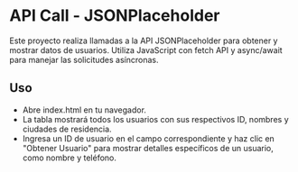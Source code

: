 # API Call - JSONPlaceholder

Este proyecto realiza llamadas a la API JSONPlaceholder para obtener y mostrar datos de usuarios. Utiliza JavaScript con fetch API y async/await para manejar las solicitudes asíncronas.

## Uso 
- Abre index.html en tu navegador.
- La tabla mostrará todos los usuarios con sus respectivos ID, nombres y ciudades de residencia.
- Ingresa un ID de usuario en el campo correspondiente y haz clic en "Obtener Usuario" para mostrar detalles específicos de un usuario, como nombre y teléfono.